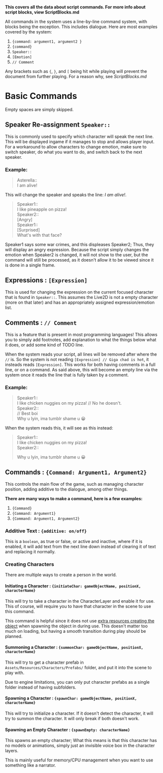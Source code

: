 ﻿**This covers all the data about script commands. For more info about script
blocks, view ScriptBlocks.md**

All commands in the system uses a line-by-line command system, with blocks being 
the exception. This includes dialogue. Here are most examples covered by the system:

1. `{command: argument1, argument2 }`
2. `{command}`
3. `Speaker::`
4. `[Emotion]`
5. `// Comment`

Any brackets such as `{`, `}`, and `[` being hit while playing will prevent the 
document from further playing. For a reason why, see *ScriptBlocks.md*


# Basic Commands
Empty spaces are simply skipped.

## Speaker Re-assignment `Speaker::`
This is commonly used to specify which character will speak the next line. This
will be displayed ingame if it manages to stop and allows player input. For a
workaround to allow characters to change emotion, make sure to switch speaker, 
do what you want to do, and switch back to the next speaker.

### Example:
> Asterella::  
> I am alive!

This will change the speaker and speaks the line: *I am alive!*.

> Speaker1::  
> I like pineapple on pizza!  
> Speaker2::  
> [Angry]  
> Speaker1::  
> [Surprised]  
> What's with that face?  

Speaker1 says some war crimes, and this displeases Speaker2; Thus, they will
display an angry expression. Because the script simply changes the emotion when
Speaker2 is changed, it will not show to the user, but the command will still
be processed, as it doesn't allow it to be viewed since it is done in a single 
frame.

## Expressions : `[Expression]`
This is used for changing the expression on the current focused character that
is found in `Speaker::`. This assumes the Live2D is not a empty character (more
on that later) and has an appropriately assigned expression/emotion list.

## Comments : `// Comment`
This is a feature that is present in most programming languages! This allows you
to simply add footnotes, add explanation to what the things below what it does, 
or add some kind of TODO line.

When the system reads your script, all lines will be removed after where the `//` 
is. So the system is not reading `[Expression] // Giga chad is hot`, it insteads
reads `[Expression]`. This works for both having comments in a full line, or on
a command. As said above, this will become an empty line via the system once it
reads the line that is fully taken by a comment.

### Example:
> Speaker1::  
> I like chicken nuggies on my pizza! // No he doesn't.  
> Speaker2::  
> // Best boi  
> Why u lyin, ima tumblr shame u :grinning:

When the system reads this, it will see as this instead: 

> Speaker1::  
> I like chicken nuggies on my pizza!  
> Speaker2::  
>  
> Why u lyin, ima tumblr shame u :grinning:

## Commands : `{Command: Argument1, Argument2}`
This controls the main flow of the game, such as managing character position,
adding additive to the dialogue, among other things.

**There are many ways to make a command, here is a few examples:**

1. `{Command}`
2. `{Command: Argument1}`
3. `{Command: Argument1, Argument2}`

### Additive Text : `{additive: on/off}`
This is a `boolean`, as true or false, or active and inactive, where if it is
enabled, it will add text from the next line down instead of clearing it of text
and replacing it normally.

### Creating Characters
There are multiple ways to create a person in the world.

#### Initiating a Character : `{initiateChar: gameObjectName, positionX, characterName}`
This will try to take a character in the CharacterLayer and enable it for use.
This of course, will require you to have that character in the scene to use this
command.

This command is helpful since it does not use [extra resources creating the object](https://forum.unity.com/threads/performance-differences-of-gameobject-setactive-vs-destroy.221625/)
when spawning the object in during use. This doesn't matter too much on loading,
but having a smooth transition during play should be planned.

#### Summoning a Character : `{summonChar: gameObjectName, positionX, characterName}`
This will try to get a character prefab in `Assets/Resources/Characters/Prefabs/` 
folder, and put it into the scene to play with.

Due to engine limitations, you can only put character prefabs as a single
folder instead of having subfolders.

#### Spawning a Character : `{spawnChar: gameObjectName, positionX, characterName}`
This will try to initialize a character. If it doesn't detect the character, it
will try to summon the character. It will only break if both doesn't work.

#### Spawning an Empty Character : `{spawnEmpty: characterName}`
This spawns an empty character; What this means is that this character has no
models or animations, simply just an invisible voice box in the character layers.

This is mainly useful for memory/CPU management when you want to use something
like a narrator.